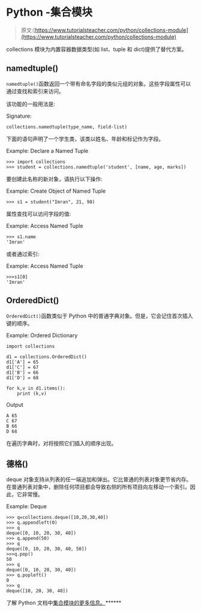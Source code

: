 # Python -集合模块

> 原文:[https://www.tutorialsteacher.com/python/collections-module](https://www.tutorialsteacher.com/python/collections-module)

collections 模块为内置容器数据类型(如 list、tuple 和 dict)提供了替代方案。

## namedtuple()

`namedtuple()`函数返回一个带有命名字段的类似元组的对象。这些字段属性可以通过查找和索引来访问。

该功能的一般用法是:

Signature:

```
collections.namedtuple(type_name, field-list)

```

下面的语句声明了一个学生类，该类以姓名、年龄和标记作为字段。

Example: Declare a Named Tuple 

```
>>> import collections
>>> student = collections.namedtuple('student', [name, age, marks]) 
```

要创建此名称的新对象，请执行以下操作:

Example: Create Object of Named Tuple 

```
>>> s1 = student("Imran", 21, 98) 
```

属性查找可以访问字段的值:

Example: Access Named Tuple 

```
>>> s1.name
'Imran' 
```

或者通过索引:

Example: Access Named Tuple 

```
>>>s1[0]
'Imran' 
```

## OrderedDict()

`OrderedDict()`函数类似于 Python 中的普通字典对象。但是，它会记住首次插入键的顺序。

Example: Ordered Dictionary 

```
import collections

d1 = collections.OrderedDict()
d1['A'] = 65
d1['C'] = 67
d1['B'] = 66
d1['D'] = 68

for k,v in d1.items():
    print (k,v) 
```

Output

```
A 65
C 67
B 66
D 68 
```

在遍历字典时，对将按照它们插入的顺序出现。

## 德格()

deque 对象支持从列表的任一端追加和弹出。它比普通的列表对象更节省内存。在普通列表对象中，删除任何项目都会导致右侧的所有项目向左移动一个索引。因此，它非常慢。

Example: Deque 

```
>>> q=collections.deque([10,20,30,40])
>>> q.appendleft(0)
>>> q
deque([0, 10, 20, 30, 40])
>>> q.append(50)
>>> q
deque([0, 10, 20, 30, 40, 50])
>>>q.pop()
50
>>> q
deque([0, 10, 20, 30, 40])
>>> q.popleft()
0
>>> q
deque([10, 20, 30, 40]) 
```

了解 Python 文档中[集合模块的更多信息。](https://docs.python.org/3/library/collections.html)******